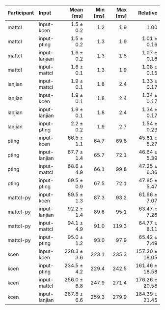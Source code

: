 | Participant | Input | Mean [ms] | Min [ms] | Max [ms] | Relative |
|:---|:---|---:|---:|---:|---:|
| mattcl | input-kcen | 1.5 ± 0.2 | 1.2 | 1.9 | 1.00 |
| mattcl | input-pting | 1.5 ± 0.2 | 1.3 | 1.9 | 1.01 ± 0.16 |
| mattcl | input-lanjian | 1.6 ± 0.2 | 1.3 | 1.8 | 1.07 ± 0.16 |
| mattcl | input-mattcl | 1.6 ± 0.1 | 1.3 | 1.9 | 1.08 ± 0.15 |
| lanjian | input-mattcl | 1.9 ± 0.1 | 1.8 | 2.4 | 1.33 ± 0.17 |
| lanjian | input-kcen | 1.9 ± 0.1 | 1.8 | 2.4 | 1.34 ± 0.17 |
| lanjian | input-lanjian | 1.9 ± 0.1 | 1.8 | 2.4 | 1.34 ± 0.17 |
| lanjian | input-pting | 2.2 ± 0.2 | 1.9 | 2.7 | 1.54 ± 0.23 |
| pting | input-kcen | 66.5 ± 1.1 | 64.7 | 69.6 | 45.81 ± 5.27 |
| pting | input-lanjian | 67.7 ± 1.4 | 65.7 | 72.1 | 46.64 ± 5.39 |
| pting | input-mattcl | 68.6 ± 4.9 | 66.1 | 99.8 | 47.25 ± 6.36 |
| pting | input-pting | 69.5 ± 0.9 | 67.5 | 72.1 | 47.85 ± 5.47 |
| mattcl-py | input-kcen | 89.5 ± 1.3 | 87.3 | 93.2 | 61.66 ± 7.07 |
| mattcl-py | input-lanjian | 92.2 ± 1.4 | 89.6 | 95.1 | 63.47 ± 7.28 |
| mattcl-py | input-mattcl | 94.1 ± 4.9 | 91.0 | 119.3 | 64.77 ± 8.11 |
| mattcl-py | input-pting | 95.0 ± 1.2 | 93.0 | 97.9 | 65.42 ± 7.49 |
| kcen | input-kcen | 228.3 ± 3.6 | 223.1 | 235.3 | 157.20 ± 18.05 |
| kcen | input-pting | 234.5 ± 4.2 | 229.4 | 242.5 | 161.46 ± 18.58 |
| kcen | input-mattcl | 256.0 ± 6.8 | 247.9 | 271.4 | 176.26 ± 20.58 |
| kcen | input-lanjian | 267.8 ± 6.6 | 259.3 | 279.9 | 184.39 ± 21.45 |
